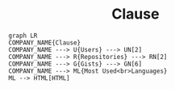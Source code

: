 <h1 align="center">Clause</h1>

```mermaid
graph LR
COMPANY_NAME{Clause}
COMPANY_NAME ---> U{Users} ---> UN[2]
COMPANY_NAME ---> R{Repositories} ---> RN[2]
COMPANY_NAME ---> G{Gists} ---> GN[6]
COMPANY_NAME ---> ML{Most Used<br>Languages}
ML --> HTML[HTML]
```
